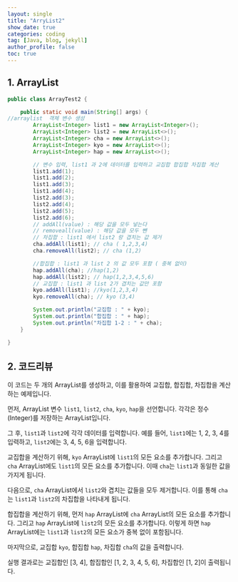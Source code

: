 ```yaml
---
layout: single
title: "ArryList2"
show_date: true
categories: coding
tag: [Java, blog, jekyll]
author_profile: false
toc: true
---
```


## 1. ArrayList

```java
public class ArrayTest2 {

	public static void main(String[] args) {
//arraylist  객체 변수 생성
		ArrayList<Integer> list1 = new ArrayList<Integer>();
		ArrayList<Integer> list2 = new ArrayList<>();
		ArrayList<Integer> cha = new ArrayList<>();
		ArrayList<Integer> kyo = new ArrayList<>();
		ArrayList<Integer> hap = new ArrayList<>();

		// 변수 입력, list1 과 2에 데이터를 입력하고 교집합 합집합 차집합 계산
		list1.add(1);
		list1.add(2);
		list1.add(3);
		list1.add(4);
		list2.add(3);
		list2.add(4);
		list2.add(5);
		list2.add(6);
		// addAll(value) : 해당 값을 모두 넣는다
		// removeall(value) : 해당 값을 모두 뺀
		// 차집합 : list1 에서 list2 랑 겹치는 값 제거
		cha.addAll(list1); // cha ( 1,2,3,4)
		cha.removeAll(list2); // cha (1,2)

		//합집합 : list1 과 list 2 의 값 모두 포함 ( 중복 없이)
		hap.addAll(cha); //hap(1,2)
		hap.addAll(list2); // hap(1,2,3,4,5,6)
		// 교집합 : list1 과 list 2가 겹치는 값만 포함
		kyo.addAll(list1); //kyo(1,2,3,4)
		kyo.removeAll(cha); // kyo (3,4)

		System.out.println("교집합 : " + kyo);
		System.out.println("합집합 : " + hap);
		System.out.println("차집합 1-2 : " + cha);
	}

}
```

## 2. 코드리뷰

이 코드는 두 개의 ArrayList를 생성하고, 이를 활용하여 교집합, 합집합, 차집합을 계산하는 예제입니다.

먼저, ArrayList 변수 `list1`, `list2`, `cha`, `kyo`, `hap`을 선언합니다. 각각은 정수(Integer)를 저장하는 ArrayList입니다.

그 후, `list1`과 `list2`에 각각 데이터를 입력합니다. 예를 들어, `list1`에는 1, 2, 3, 4를 입력하고, `list2`에는 3, 4, 5, 6을 입력합니다.

교집합을 계산하기 위해, `kyo` ArrayList에 `list1`의 모든 요소를 추가합니다. 그리고 `cha` ArrayList에도 `list1`의 모든 요소를 추가합니다. 이때 `cha`는 `list1`과 동일한 값을 가지게 됩니다.

다음으로, `cha` ArrayList에서 `list2`와 겹치는 값들을 모두 제거합니다. 이를 통해 `cha`는 `list1`과 `list2`의 차집합을 나타내게 됩니다.

합집합을 계산하기 위해, 먼저 `hap` ArrayList에 `cha` ArrayList의 모든 요소를 추가합니다. 그리고 `hap` ArrayList에 `list2`의 모든 요소를 추가합니다. 이렇게 하면 `hap` ArrayList에는 `list1`과 `list2`의 모든 요소가 중복 없이 포함됩니다.

마지막으로, 교집합 `kyo`, 합집합 `hap`, 차집합 `cha`의 값을 출력합니다.

실행 결과로는 교집합인 [3, 4], 합집합인 [1, 2, 3, 4, 5, 6], 차집합인 [1, 2]이 출력됩니다.

<!--
{: .notice--danger}

<div class="notice--success">
추상 클래스와 인터페이스는 모두 다형성을 구현하는 데 사용되는 중요한 개념들입니다. 추상 클래스는 상속 관계에서 기본적인 구현을 제공하면서 확장 가능한 클래스를 정의할 때 사용되고, 인터페이스는 다른 클래스들 간에 공통된 동작을 보장하기 위한 규약을 제공할 때 사용됩니다.
</div> -->
